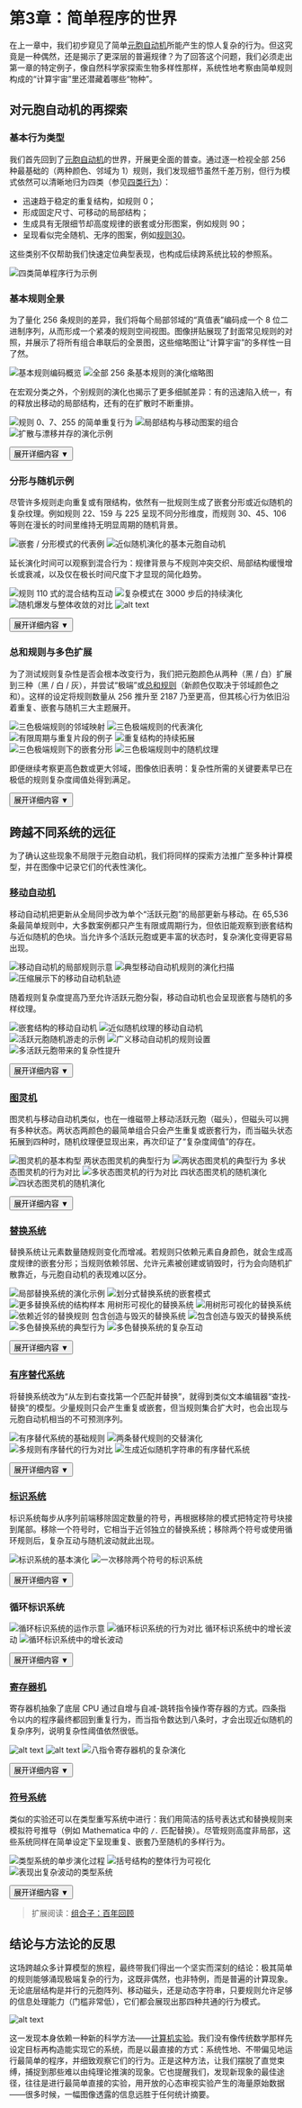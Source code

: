 # 第3章：简单程序的世界

在上一章中，我们初步窥见了简单[元胞自动机](annotation:cellular-automata)所能产生的惊人复杂的行为。但这究竟是一种偶然，还是揭示了更深层的普遍规律？为了回答这个问题，我们必须走出第一章的特定例子，像自然科学家探索生物多样性那样，系统性地考察由简单规则构成的“计算宇宙”里还潜藏着哪些“物种”。

## 对元胞自动机的再探索

### 基本行为类型
我们首先回到了[元胞自动机](annotation:cellular-automata)的世界，开展更全面的普查。通过逐一检视全部 256 种最基础的（两种颜色、邻域为 1）规则，我们发现细节虽然千差万别，但行为模式依然可以清晰地归为四类（参见[四类行为](annotation:four-classes-of-behavior)）：
- 迅速趋于稳定的重复结构，如规则 0；
- 形成固定尺寸、可移动的局部结构；
- 生成具有无限细节却高度规律的嵌套或分形图案，例如规则 90；
- 呈现看似完全随机、无序的图案，例如[规则30](annotation:rule-30)。

这些类别不仅帮助我们快速定位典型表现，也构成后续跨系统比较的参照系。

![四类简单程序行为示例](../../images/chapter3/p52.png)

### 基本规则全景
为了量化 256 条规则的差异，我们将每个局部邻域的“真值表”编码成一个 8 位二进制序列，从而形成一个紧凑的规则空间视图。图像拼贴展现了封面常见规则的对照，并展示了将所有组合串联后的全景图，这些缩略图让“计算宇宙”的多样性一目了然。

![基本规则编码概览](../../images/chapter3/p53.png)
![全部 256 条基本规则的演化缩略图](../../images/chapter3/p53_2.png)

在宏观分类之外，个别规则的演化也揭示了更多细腻差异：有的迅速陷入统一，有的释放出移动的局部结构，还有的在扩散时不断重排。

<div class="content-layer detailed">

![规则 0、7、255 的简单重复行为](../../images/chapter3/p54.jpg)
![局部结构与移动图案的组合](../../images/chapter3/p55.jpg)
![扩散与漂移并存的演化示例](../../images/chapter3/p56.jpg)

</div>
<button class="expand-toggle" data-target="simplified" data-expanded="false">
  <span class="toggle-text">展开详细内容</span>
  <span class="toggle-icon">▼</span>
</button>

### 分形与随机示例
尽管许多规则走向重复或有限结构，依然有一批规则生成了嵌套分形或近似随机的复杂纹理。例如规则 22、159 与 225 呈现不同分形维度，而规则 30、45、106 等则在漫长的时间里维持无明显周期的随机背景。

<div class="content-layer detailed">

![嵌套 / 分形模式的代表例](../../images/chapter3/p58.png)
![近似随机演化的基本元胞自动机](../../images/chapter3/p59.png)

延长演化时间可以观察到混合行为：规律背景与不规则冲突交织、局部结构缓慢增长或衰减，以及仅在极长时间尺度下才显现的简化趋势。

![规则 110 式的混合结构互动](../../images/chapter3/p66.png)
![复杂模式在 3000 步后的持续演化](../../images/chapter3/p68.png)
![随机爆发与整体收敛的对比](../../images/chapter3/p69.png)
![alt text](../../images/chapter3/image.png)

</div>
<button class="expand-toggle" data-target="simplified" data-expanded="false">
  <span class="toggle-text">展开详细内容</span>
  <span class="toggle-icon">▼</span>
</button>


### 总和规则与多色扩展
为了测试规则复杂性是否会根本改变行为，我们把元胞颜色从两种（黑 / 白）扩展到三种（黑 / 白 / 灰），并尝试“极端”或[总和规则](annotation:totalistic-cellular-automata)（新颜色仅取决于邻域颜色之和）。这样的设定将规则数量从 256 推升至 2187 乃至更高，但其核心行为依旧沿着重复、嵌套与随机三大主题展开。

<div class="content-layer detailed">

![三色极端规则的邻域映射](../../images/chapter3/p60.png)
![三色极端规则的代表演化](../../images/chapter3/p61.png)
![有限周期与重复片段的例子](../../images/chapter3/p62.png)
![重复结构的持续拓展](../../images/chapter3/p63_1.png)
![三色极端规则下的嵌套分形](../../images/chapter3/p63_2.png)
![三色极端规则中的随机纹理](../../images/chapter3/p64.png)

即便继续考察更高色数或更大邻域，图像依旧表明：复杂性所需的关键要素早已在极低的规则复杂度阈值处得到满足。

</div>
<button class="expand-toggle" data-target="simplified" data-expanded="false">
  <span class="toggle-text">展开详细内容</span>
  <span class="toggle-icon">▼</span>
</button>


## 跨越不同系统的远征

为了确认这些现象不局限于元胞自动机，我们将同样的探索方法推广至多种计算模型，并在图像中记录它们的代表性演化。

### [移动自动机](annotation:mobile-automata)
移动自动机把更新从全局同步改为单个“活跃元胞”的局部更新与移动。在 65,536 条最简单规则中，大多数案例都只产生有限或周期行为，但依旧能观察到嵌套结构与近似随机的色块。当允许多个活跃元胞或更丰富的状态时，复杂演化变得更容易出现。

<div class="content-layer detailed">

![移动自动机的局部规则示意](../../images/chapter3/p71.png)
![典型移动自动机规则的演化扫描](../../images/chapter3/p72_1.png)
![压缩展示下的移动自动机轨迹](../../images/chapter3/p72_2.png)

随着规则复杂度提高乃至允许活跃元胞分裂，移动自动机也会呈现嵌套与随机的多样纹理。

![嵌套结构的移动自动机](../../images/chapter3/p73.png)
![近似随机纹理的移动自动机](../../images/chapter3/p74.png)
![活跃元胞随机游走的示例](../../images/chapter3/p75.png)
![广义移动自动机的规则设置](../../images/chapter3/p76.png)
![多活跃元胞带来的复杂性提升](../../images/chapter3/p77.png)

</div>
<button class="expand-toggle" data-target="simplified" data-expanded="false">
  <span class="toggle-text">展开详细内容</span>
  <span class="toggle-icon">▼</span>
</button>


### [图灵机](annotation:turing-machines)
图灵机与移动自动机类似，也在一维磁带上移动活跃元胞（磁头），但磁头可以拥有多种状态。两状态两颜色的最简单组合只会产生重复或嵌套行为，而当磁头状态拓展到四种时，随机纹理便显现出来，再次印证了“复杂度阈值”的存在。

<div class="content-layer detailed">

![图灵机的基本构型](../../images/chapter3/p78.png)
两状态图灵机的典型行为
![两状态图灵机的典型行为](../../images/chapter3/p79.png)
多状态图灵机的行为对比
![多状态图灵机的行为对比](../../images/chapter3/p80.png)
四状态图灵机的随机演化
![四状态图灵机的随机演化](../../images/chapter3/p81.png)

</div>
<button class="expand-toggle" data-target="simplified" data-expanded="false">
  <span class="toggle-text">展开详细内容</span>
  <span class="toggle-icon">▼</span>
</button>


### [替换系统](annotation:substitution-systems)
替换系统让元素数量随规则变化而增减。若规则只依赖元素自身颜色，就会生成高度规律的嵌套分形；当规则依赖邻居、允许元素被创建或销毁时，行为会向随机扩散靠近，与元胞自动机的表现难以区分。

<div class="content-layer detailed">

![局部替换系统的演化示例](../../images/chapter3/p82.png)
![划分式替换系统的嵌套模式](../../images/chapter3/p83.png)
![更多替换系统的结构样本](../../images/chapter3/p84.png)
用树形可视化的替换系统
![用树形可视化的替换系统](../../images/chapter3/p84_2.png)
![依赖近邻的替换规则](../../images/chapter3/p85.png)
包含创造与毁灭的替换系统
![包含创造与毁灭的替换系统](../../images/chapter3/p86.png)
![多色替换系统的典型行为](../../images/chapter3/p87.png)
![多色替换系统的复杂互动](../../images/chapter3/p87_2.png)

</div>
<button class="expand-toggle" data-target="simplified" data-expanded="false">
  <span class="toggle-text">展开详细内容</span>
  <span class="toggle-icon">▼</span>
</button>

### [有序替代系统](annotation:sequential-substitution-systems)
将替换系统改为“从左到右查找第一个匹配并替换”，就得到类似文本编辑器“查找-替换”的模型。少量规则只会产生重复或嵌套，但当规则集合扩大时，也会出现与元胞自动机相当的不可预测序列。

<div class="content-layer detailed">

![有序替代系统的基础规则](../../images/chapter3/p89.png)
![两条替代规则的交替演化](../../images/chapter3/p90.png)
![多规则有序替代的行为对比](../../images/chapter3/p91.png)
![生成近似随机字符串的有序替代系统](../../images/chapter3/p92.png)

</div>
<button class="expand-toggle" data-target="simplified" data-expanded="false">
  <span class="toggle-text">展开详细内容</span>
  <span class="toggle-icon">▼</span>
</button>

### [标识系统](annotation:tag-systems)
标识系统每步从序列前端移除固定数量的符号，再根据移除的模式把特定符号块接到尾部。移除一个符号时，它相当于近邻独立的替换系统；移除两个符号或使用循环规则后，复杂互动与随机波动就此出现。
<div class="content-layer detailed">

![标识系统的基本演化](../../images/chapter3/p93.png)
![一次移除两个符号的标识系统](../../images/chapter3/p94.png)
</div>
<button class="expand-toggle" data-target="simplified" data-expanded="false">
  <span class="toggle-text">展开详细内容</span>
  <span class="toggle-icon">▼</span>
</button>

### 循环标识系统

<div class="content-layer detailed">

![循环标识系统的运作示意](../../images/chapter3/p95.png)
![循环标识系统的行为对比](../../images/chapter3/p96_1.png)
循环标识系统中的增长波动
![循环标识系统中的增长波动](../../images/chapter3/p96_2.png)
</div>
<button class="expand-toggle" data-target="simplified" data-expanded="false">
  <span class="toggle-text">展开详细内容</span>
  <span class="toggle-icon">▼</span>
</button>

### [寄存器机](annotation:register-machines)
寄存器机抽象了底层 CPU 通过自增与自减-跳转指令操作寄存器的方式。四条指令以内的程序最终都回到重复行为，而当指令数达到八条时，才会出现近似随机的复杂序列，说明复杂性阈值依然很低。
<div class="content-layer detailed">

![alt text](../../images/chapter3/image-1.png)
![alt text](../../images/chapter3/image-2.png)
![八指令寄存器机的复杂演化](../../images/chapter3/p100.png)
</div>
<button class="expand-toggle" data-target="simplified" data-expanded="false">
  <span class="toggle-text">展开详细内容</span>
  <span class="toggle-icon">▼</span>
</button>

### [符号系统](annotation:symbolic-systems)
类似的实验还可以在类型重写系统中进行：我们用简洁的括号表达式和替换规则来模拟符号推导（例如 Mathematica 中的 `/.` 匹配替换）。尽管规则高度非局部，这些系统同样在简单设定下呈现重复、嵌套乃至随机的多样行为。
<div class="content-layer detailed">

![类型系统的单步演化过程](../../images/chapter3/p102.png)
![括号结构的整体行为可视化](../../images/chapter3/p103.png)
![表现出复杂波动的类型系统](../../images/chapter3/p104.png)
</div>
<button class="expand-toggle" data-target="simplified" data-expanded="false">
  <span class="toggle-text">展开详细内容</span>
  <span class="toggle-icon">▼</span>
</button>

> 扩展阅读：[组合子：百年回顾](https://writings.stephenwolfram.com/2020/12/combinators-a-centennial-view/)

## 结论与方法论的反思

这场跨越众多计算模型的旅程，最终带我们得出一个坚实而深刻的结论：极其简单的规则能够涌现极端复杂的行为，这既非偶然，也非特例，而是普遍的计算现象。无论底层结构是并行的元胞阵列、移动磁头，还是动态字符串，只要规则允许足够的信息处理能力（门槛非常低），它们都会展现出那四种共通的行为模式。

![alt text](../../images/chapter3/image-3.png)

这一发现本身依赖一种新的科学方法——[计算机实验](annotation:scientific-methodology)。我们没有像传统数学那样先设定目标再构造能实现它的系统，而是以最直接的方式：系统性地、不带偏见地运行最简单的程序，并细致观察它们的行为。正是这种方法，让我们摆脱了直觉束缚，捕捉到那些难以由纯理论推演的现象。它也提醒我们，发现新现象的最佳途径，往往是进行最简单直接的实验，用开放的心态审视实验产生的海量原始数据——很多时候，一幅图像透露的信息远胜于任何统计摘要。
